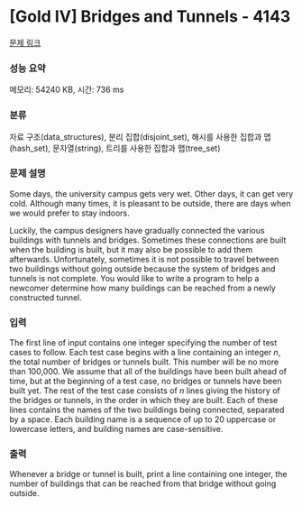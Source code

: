 # [Gold IV] Bridges and Tunnels - 4143 

[문제 링크](https://www.acmicpc.net/problem/4143) 

### 성능 요약

메모리: 54240 KB, 시간: 736 ms

### 분류

자료 구조(data_structures), 분리 집합(disjoint_set), 해시를 사용한 집합과 맵(hash_set), 문자열(string), 트리를 사용한 집합과 맵(tree_set)

### 문제 설명

<p>Some days, the university campus gets very wet. Other days, it can get very cold. Although many times, it is pleasant to be outside, there are days when we would prefer to stay indoors.</p>

<p>Luckily, the campus designers have gradually connected the various buildings with tunnels and bridges. Sometimes these connections are built when the building is built, but it may also be possible to add them afterwards. Unfortunately, sometimes it is not possible to travel between two buildings without going outside because the system of bridges and tunnels is not complete. You would like to write a program to help a newcomer determine how many buildings can be reached from a newly constructed tunnel.</p>

### 입력 

 <p>The first line of input contains one integer specifying the number of test cases to follow. Each test case begins with a line containing an integer <em>n</em>, the total number of bridges or tunnels built. This number will be no more than 100,000. We assume that all of the buildings have been built ahead of time, but at the beginning of a test case, no bridges or tunnels have been built yet. The rest of the test case consists of <em>n</em> lines giving the history of the bridges or tunnels, in the order in which they are built. Each of these lines contains the names of the two buildings being connected, separated by a space. Each building name is a sequence of up to 20 uppercase or lowercase letters, and building names are case-sensitive.</p>

### 출력 

 <p>Whenever a bridge or tunnel is built, print a line containing one integer, the number of buildings that can be reached from that bridge without going outside.</p>

